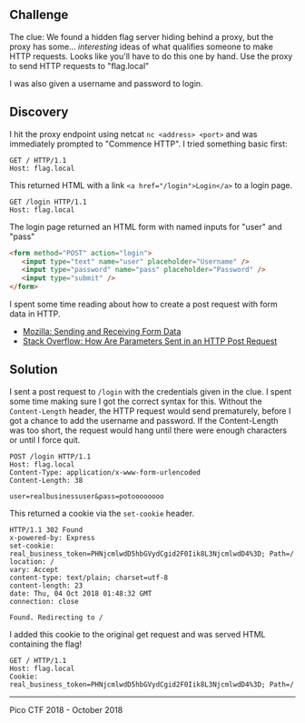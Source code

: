 ## Challenge

The clue: We found a hidden flag server hiding behind a proxy, but the proxy has some... _interesting_ ideas of what qualifies 
someone to make HTTP requests. Looks like you'll have to do this one by hand. Use the proxy to send HTTP requests to 
"flag.local" 

I was also given a username and password to login.

## Discovery

I hit the proxy endpoint using netcat `nc <address> <port>` and was immediately prompted to "Commence HTTP". I tried
something basic first:

```http
GET / HTTP/1.1
Host: flag.local
```

This returned HTML with a link `<a href="/login">Login</a>` to a login page.

```http
GET /login HTTP/1.1
Host: flag.local
```

The login page returned an HTML form with named inputs for "user" and "pass"

```html
<form method="POST" action="login">
   <input type="text" name="user" placeholder="Username" />
   <input type="password" name="pass" placeholder="Password" />
   <input type="submit" />
</form>
```

I spent some time reading about how to create a post request with form data in HTTP.
- [Mozilla: Sending and Receiving Form Data](https://developer.mozilla.org/en-US/docs/Learn/HTML/Forms/Sending_and_retrieving_form_data)
- [Stack Overflow: How Are Parameters Sent in an HTTP Post Request](https://stackoverflow.com/questions/14551194/how-are-parameters-sent-in-an-http-post-request)


## Solution

I sent a post request to `/login` with the credentials given in the clue. I spent some time making sure I got the
correct syntax for this. Without the `Content-Length` header, the HTTP request would send prematurely, before I got a
chance to add the username and password. If the Content-Length was too short, the request would hang until there
were enough characters or until I force quit. 

```http
POST /login HTTP/1.1
Host: flag.local
Content-Type: application/x-www-form-urlencoded
Content-Length: 38

user=realbusinessuser&pass=potoooooooo
```

This returned a cookie via the `set-cookie` header.

```http
HTTP/1.1 302 Found
x-powered-by: Express
set-cookie: real_business_token=PHNjcmlwdD5hbGVydCgid2F0Iik8L3NjcmlwdD4%3D; Path=/
location: /
vary: Accept
content-type: text/plain; charset=utf-8
content-length: 23
date: Thu, 04 Oct 2018 01:48:32 GMT
connection: close

Found. Redirecting to /
```

I added this cookie to the original get request and was served HTML containing the flag!

```http
GET / HTTP/1.1
Host: flag.local
Cookie: real_business_token=PHNjcmlwdD5hbGVydCgid2F0Iik8L3NjcmlwdD4%3D; Path=/
```


___

Pico CTF 2018 - October 2018
